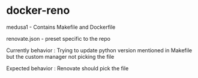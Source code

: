 # docker-reno

medusa1 - Contains Makefile and Dockerfile

renovate.json - preset specific to the repo

Currently behavior :
Trying to update python version mentioned in Makefile but the custom manager not picking the file

Expected behavior : 
Renovate should pick the file 